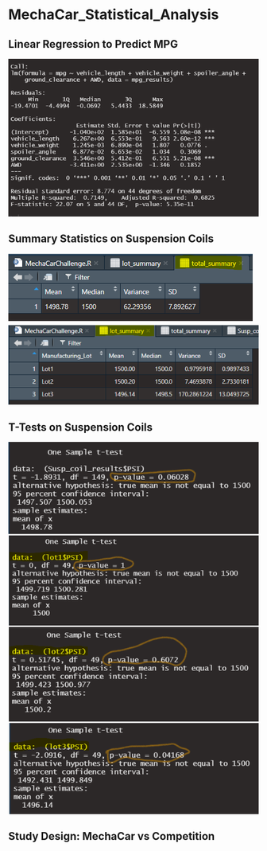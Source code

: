 # MechaCar_Statistical_Analysis

## Linear Regression to Predict MPG

![](Resources/MPG_linear_regression.png)

## Summary Statistics on Suspension Coils
![](Resources/Total_summary.png)
![](Resources/Lot_summary.png)

## T-Tests on Suspension Coils
![](Resources/One_sample_t.png)
![](Resources/Lot1_t.png)
![](Resources/Lot2_t.png)
![](Resources/Lot3_t.png)

## Study Design: MechaCar vs Competition
